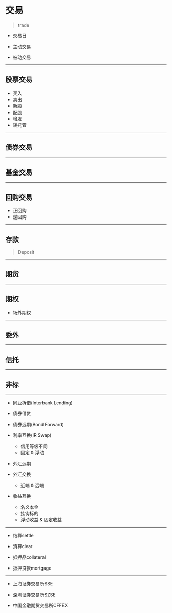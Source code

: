 # 交易
> trade


- 交易日


- 主动交易
- 被动交易


---
## 股票交易


- 买入
- 卖出
- 新股
- 配股
- 增发
- 转托管

---
## 债券交易


---
## 基金交易

---
## 回购交易

- 正回购
- 逆回购

---
## 存款
> Deposit
---
## 期货


---
## 期权
- 场外期权
---
## 委外

---

## 信托

---
## 非标

---

- 同业拆借(Interbank Lending)
- 债券借贷
- 债券远期(Bond Forward)

- 利率互换(IR Swap)
    - 信用等级不同
    - 固定 & 浮动


- 外汇远期
- 外汇交换
    - 近端 & 远端


- 收益互换
    - 名义本金
    - 挂钩标的
    - 浮动收益 & 固定收益







---


- 结算settle
- 清算clear


- 抵押品collateral
- 抵押贷款mortgage


---

- 上海证券交易所SSE
- 深圳证券交易所SZSE

- 中国金融期货交易所CFFEX